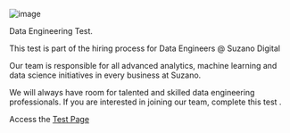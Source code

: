 ![image](https://user-images.githubusercontent.com/100236949/155212803-d69a6f5e-0adf-46df-a80e-bf1e03a59db1.png)

Data Engineering Test.

This test is part of the hiring process for Data Engineers @ Suzano Digital

Our team is responsible for all advanced analytics, machine learning and data science initiatives in every business at Suzano.

We will always have room for talented and skilled data engineering professionals. If you are interested in joining our team, complete this test .

Access the  [Test Page](docs/test.md)
